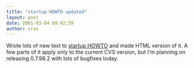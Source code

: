 ```yaml
---
title: "startup HOWTO updated"
layout: post
date: 2001-03-04 09:42:59
author: cras
---
```

Wrote lots of new text to [startup HOWTO](/documentation/) and made HTML
version of it. A few parts of it apply only to the current CVS version,
but I'm planning on releasing 0.7.98.2 with lots of bugfixes today.

